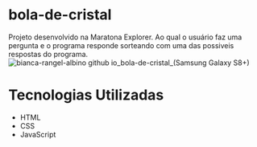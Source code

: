# bola-de-cristal
Projeto desenvolvido na Maratona Explorer. Ao qual o usuário faz uma pergunta e o programa responde sorteando com uma das possiveis respostas do programa.
![bianca-rangel-albino github io_bola-de-cristal_(Samsung Galaxy S8+)](https://user-images.githubusercontent.com/65137157/190928749-152fb35b-8703-49ea-ac6a-10ca90b0e98e.png)

# Tecnologias Utilizadas
 - HTML
 - CSS
 - JavaScript
